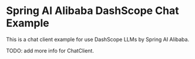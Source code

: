 # Spring AI Alibaba DashScope Chat Example

This is a chat client example for use DashScope LLMs by Spring AI Alibaba.

TODO: add more info for ChatClient.
